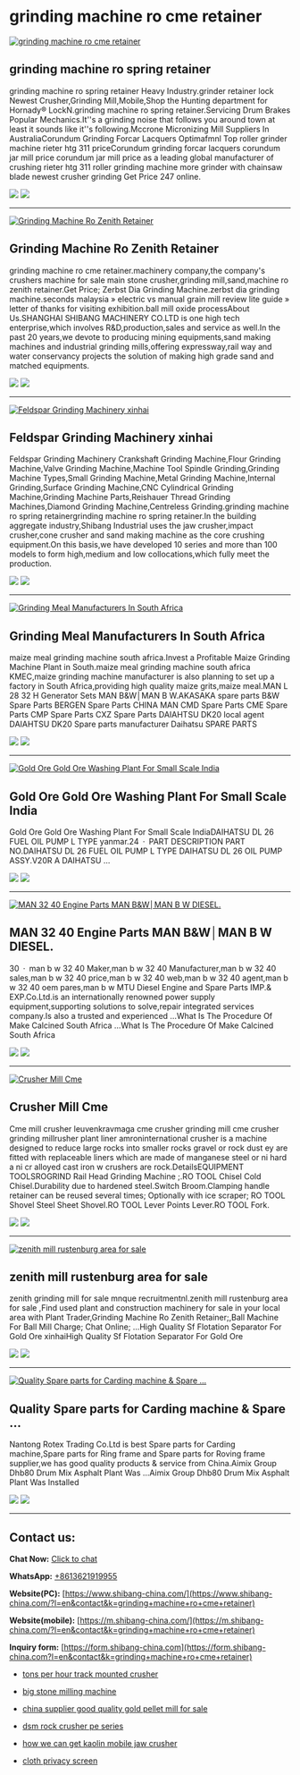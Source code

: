 # grinding machine ro cme retainer

<a href="https://swt.shibang-china.com/?l=en&img&k=grinding+machine+ro+cme+retainer" target="_blank">![grinding machine ro cme retainer](http://static.shibang-china.com/all-800x300/1451.jpg)</a>

## grinding machine ro spring retainer
grinding machine ro spring retainer Heavy Industry.grinder retainer lock Newest Crusher,Grinding Mill,Mobile,Shop the Hunting department for Hornady&#174; LockN.grinding machine ro spring retainer.Servicing Drum Brakes Popular Mechanics.It''s a grinding noise that follows you around town at least it sounds like it''s following.Mccrone Micronizing Mill Suppliers In AustraliaCorundum Grinding Forcar Lacquers Optimafmnl Top roller grinder machine rieter htg 311 priceCorundum grinding forcar lacquers corundum jar mill price corundum jar mill price as a leading global manufacturer of crushing rieter htg 311 roller grinding machine more grinder with chainsaw blade newest crusher grinding Get Price 247 online.


<a href="https://whatsapp.shibangsoft.com/WhatsApp.php" target="_blank" title="WhatsApp">![](http://static.shibang-china.com/icon/whatsapp.png)</a> <a href="https://swt.shibang-china.com/?l=en&icon&k=grinding+machine+ro+cme+retainer" target="_blank">![](http://static.shibang-china.com/icon/chat-en.png)</a>

---

<a href="https://swt.shibang-china.com/?l=en&img&k=grinding+machine+ro+cme+retainer" target="_blank">![Grinding Machine Ro Zenith Retainer](http://static.shibang-china.com/all-800x300/217.jpg)</a>

## Grinding Machine Ro Zenith Retainer
grinding machine ro cme retainer.machinery company,the company's crushers machine for sale main stone crusher,grinding mill,sand,machine ro zenith retainer.Get Price; Zerbst Dia Grinding Machine.zerbst dia grinding machine.seconds malaysia &#187; electric vs manual grain mill review lite guide &#187; letter of thanks for visiting exhibition.ball mill oxide processAbout Us.SHANGHAI SHIBANG MACHINERY CO.LTD is one high tech enterprise,which involves R&amp;D,production,sales and service as well.In the past 20 years,we devote to producing mining equipments,sand making machines and industrial grinding mills,offering expressway,rail way and water conservancy projects the solution of making high grade sand and matched equipments.


<a href="https://whatsapp.shibangsoft.com/WhatsApp.php" target="_blank" title="WhatsApp">![](http://static.shibang-china.com/icon/whatsapp.png)</a> <a href="https://swt.shibang-china.com/?l=en&icon&k=grinding+machine+ro+cme+retainer" target="_blank">![](http://static.shibang-china.com/icon/chat-en.png)</a>

---

<a href="https://swt.shibang-china.com/?l=en&img&k=grinding+machine+ro+cme+retainer" target="_blank">![Feldspar Grinding Machinery xinhai](http://static.shibang-china.com/all-800x300/580.jpg)</a>

## Feldspar Grinding Machinery xinhai
Feldspar Grinding Machinery Crankshaft Grinding Machine,Flour Grinding Machine,Valve Grinding Machine,Machine Tool Spindle Grinding,Grinding Machine Types,Small Grinding Machine,Metal Grinding Machine,Internal Grinding,Surface Grinding Machine,CNC Cylindrical Grinding Machine,Grinding Machine Parts,Reishauer Thread Grinding Machines,Diamond Grinding Machine,Centreless Grinding.grinding machine ro spring retainergrinding machine ro spring retainer.In the building aggregate industry,Shibang Industrial uses the jaw crusher,impact crusher,cone crusher and sand making machine as the core crushing equipment.On this basis,we have developed 10 series and more than 100 models to form high,medium and low collocations,which fully meet the production.


<a href="https://whatsapp.shibangsoft.com/WhatsApp.php" target="_blank" title="WhatsApp">![](http://static.shibang-china.com/icon/whatsapp.png)</a> <a href="https://swt.shibang-china.com/?l=en&icon&k=grinding+machine+ro+cme+retainer" target="_blank">![](http://static.shibang-china.com/icon/chat-en.png)</a>

---

<a href="https://swt.shibang-china.com/?l=en&img&k=grinding+machine+ro+cme+retainer" target="_blank">![Grinding Meal Manufacturers In South Africa](http://static.shibang-china.com/all-800x300/1313.jpg)</a>

## Grinding Meal Manufacturers In South Africa
maize meal grinding machine south africa.Invest a Profitable Maize Grinding Machine Plant in South.maize meal grinding machine south africa KMEC,maize grinding machine manufacturer is also planning to set up a factory in South Africa,providing high quality maize grits,maize meal.MAN L 28 32 H Generator Sets MAN B&amp;W│MAN B W.AKASAKA spare parts B&amp;W Spare Parts BERGEN Spare Parts CHINA MAN CMD Spare Parts CME Spare Parts CMP Spare Parts CXZ Spare Parts DAIAHTSU DK20 local agent DAIAHTSU DK20 Spare parts manufacturer Daihatsu SPARE PARTS


<a href="https://whatsapp.shibangsoft.com/WhatsApp.php" target="_blank" title="WhatsApp">![](http://static.shibang-china.com/icon/whatsapp.png)</a> <a href="https://swt.shibang-china.com/?l=en&icon&k=grinding+machine+ro+cme+retainer" target="_blank">![](http://static.shibang-china.com/icon/chat-en.png)</a>

---

<a href="https://swt.shibang-china.com/?l=en&img&k=grinding+machine+ro+cme+retainer" target="_blank">![Gold Ore Gold Ore Washing Plant For Small Scale India](http://static.shibang-china.com/all-800x300/35.jpg)</a>

## Gold Ore Gold Ore Washing Plant For Small Scale India
Gold Ore Gold Ore Washing Plant For Small Scale IndiaDAIHATSU DL 26 FUEL OIL PUMP L TYPE yanmar.24&ensp;&#0183;&ensp;PART DESCRIPTION PART NO.DAIHATSU DL 26 FUEL OIL PUMP L TYPE DAIHATSU DL 26 OIL PUMP ASSY.V20R A DAIHATSU …


<a href="https://whatsapp.shibangsoft.com/WhatsApp.php" target="_blank" title="WhatsApp">![](http://static.shibang-china.com/icon/whatsapp.png)</a> <a href="https://swt.shibang-china.com/?l=en&icon&k=grinding+machine+ro+cme+retainer" target="_blank">![](http://static.shibang-china.com/icon/chat-en.png)</a>

---

<a href="https://swt.shibang-china.com/?l=en&img&k=grinding+machine+ro+cme+retainer" target="_blank">![MAN 32 40 Engine Parts MAN B&amp;W│MAN B W DIESEL.](http://static.shibang-china.com/all-800x300/134.jpg)</a>

## MAN 32 40 Engine Parts MAN B&amp;W│MAN B W DIESEL.
30&ensp;&#0183;&ensp;man b w 32 40 Maker,man b w 32 40 Manufacturer,man b w 32 40 sales,man b w 32 40 price,man b w 32 40 web,man b w 32 40 agent,man b w 32 40 oem pares,man b w MTU Diesel Engine and Spare Parts IMP.&amp; EXP.Co.Ltd.is an internationally renowned power supply equipment,supporting solutions to solve,repair integrated services company.Is also a trusted and experienced …What Is The Procedure Of Make Calcined South Africa …What Is The Procedure Of Make Calcined South Africa


<a href="https://whatsapp.shibangsoft.com/WhatsApp.php" target="_blank" title="WhatsApp">![](http://static.shibang-china.com/icon/whatsapp.png)</a> <a href="https://swt.shibang-china.com/?l=en&icon&k=grinding+machine+ro+cme+retainer" target="_blank">![](http://static.shibang-china.com/icon/chat-en.png)</a>

---

<a href="https://swt.shibang-china.com/?l=en&img&k=grinding+machine+ro+cme+retainer" target="_blank">![Crusher Mill Cme](http://static.shibang-china.com/all-800x300/1003.jpg)</a>

## Crusher Mill Cme
Cme mill crusher leuvenkravmaga cme crusher grinding mill cme crusher grinding millrusher plant liner amroninternational crusher is a machine designed to reduce large rocks into smaller rocks gravel or rock dust ey are fitted with replaceable liners which are made of manganese steel or ni hard a ni cr alloyed cast iron w crushers are rock.DetailsEQUIPMENT TOOLSROGRIND Rail Head Grinding Machine ;.RO TOOL Chisel Cold Chisel.Durability due to hardened steel.Switch Broom.Clamping handle retainer can be reused several times; Optionally with ice scraper; RO TOOL Shovel Steel Sheet Shovel.RO TOOL Lever Points Lever.RO TOOL Fork.


<a href="https://whatsapp.shibangsoft.com/WhatsApp.php" target="_blank" title="WhatsApp">![](http://static.shibang-china.com/icon/whatsapp.png)</a> <a href="https://swt.shibang-china.com/?l=en&icon&k=grinding+machine+ro+cme+retainer" target="_blank">![](http://static.shibang-china.com/icon/chat-en.png)</a>

---

<a href="https://swt.shibang-china.com/?l=en&img&k=grinding+machine+ro+cme+retainer" target="_blank">![zenith mill rustenburg area for sale](http://static.shibang-china.com/all-800x300/963.jpg)</a>

## zenith mill rustenburg area for sale
zenith grinding mill for sale mnque recruitmentnl.zenith mill rustenburg area for sale ,Find used plant and construction machinery for sale in your local area with Plant Trader,Grinding Machine Ro Zenith Retainer;,Ball Machine For Ball Mill Charge; Chat Online; …High Quality Sf Flotation Separator For Gold Ore xinhaiHigh Quality Sf Flotation Separator For Gold Ore


<a href="https://whatsapp.shibangsoft.com/WhatsApp.php" target="_blank" title="WhatsApp">![](http://static.shibang-china.com/icon/whatsapp.png)</a> <a href="https://swt.shibang-china.com/?l=en&icon&k=grinding+machine+ro+cme+retainer" target="_blank">![](http://static.shibang-china.com/icon/chat-en.png)</a>

---

<a href="https://swt.shibang-china.com/?l=en&img&k=grinding+machine+ro+cme+retainer" target="_blank">![Quality Spare parts for Carding machine &amp; Spare …](http://static.shibang-china.com/all-800x300/831.jpg)</a>

## Quality Spare parts for Carding machine &amp; Spare …
Nantong Rotex Trading Co.Ltd is best Spare parts for Carding machine,Spare parts for Ring frame and Spare parts for Roving frame supplier,we has good quality products &amp; service from China.Aimix Group Dhb80 Drum Mix Asphalt Plant Was …Aimix Group Dhb80 Drum Mix Asphalt Plant Was Installed


<a href="https://whatsapp.shibangsoft.com/WhatsApp.php" target="_blank" title="WhatsApp">![](http://static.shibang-china.com/icon/whatsapp.png)</a> <a href="https://swt.shibang-china.com/?l=en&icon&k=grinding+machine+ro+cme+retainer" target="_blank">![](http://static.shibang-china.com/icon/chat-en.png)</a>

---
## Contact us:

**Chat Now:** [Click to chat](https://swt.shibang-china.com?l=en&contact&k=grinding+machine+ro+cme+retainer)

**WhatsApp:**  [+8613621919955](https://whatsapp.shibangsoft.com/WhatsApp.php)

**Website(PC):** [https://www.shibang-china.com/](https://www.shibang-china.com/?l=en&contact&k=grinding+machine+ro+cme+retainer)

**Website(mobile):** [https://m.shibang-china.com/](https://m.shibang-china.com/?l=en&contact&k=grinding+machine+ro+cme+retainer)

**Inquiry form:** [https://form.shibang-china.com](https://form.shibang-china.com?l=en&contact&k=grinding+machine+ro+cme+retainer)

* [tons per hour track mounted crusher](../167/tons%20per%20hour%20track%20mounted%20crusher.md)

* [big stone milling machine](../164/big%20stone%20milling%20machine.md)

* [china supplier good quality gold pellet mill for sale](../161/china%20supplier%20good%20quality%20gold%20pellet%20mill%20for%20sale.md)

* [dsm rock crusher pe series](../166/dsm%20rock%20crusher%20pe%20series.md)

* [how we can get kaolin mobile jaw crusher](../170/how%20we%20can%20get%20kaolin%20mobile%20jaw%20crusher.md)

* [cloth privacy screen](../168/cloth%20privacy%20screen.md)